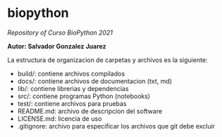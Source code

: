 # biopython
*Repository of Curso BioPython 2021*

**Autor: Salvador Gonzalez Juarez**

La estructura de organizacion de carpetas y archivos es la siguiente:
  - build/: contiene archivos compilados
  - docs/: contiene archivos de documentacion (txt, md)
  - lib/: contiene librerias y dependencias
  - src/: contiene programas Python (notebooks)
  - test/: contiene archivos para pruebas
  - README.md: archivo de descripcion del software
  - LICENSE.md: licencia de uso
  - .gitignore: archivo para especificar los archivos que git debe excluir
